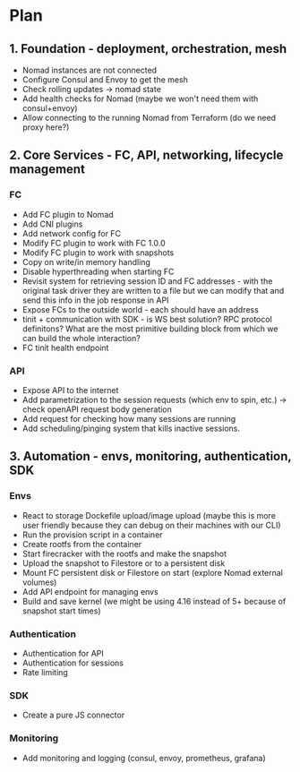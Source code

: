 # Plan

## 1. Foundation - deployment, orchestration, mesh
- Nomad instances are not connected
- Configure Consul and Envoy to get the mesh
- Check rolling updates -> nomad state
- Add health checks for Nomad (maybe we won't need them with consul+envoy)
- Allow connecting to the running Nomad from Terraform (do we need proxy here?)

## 2. Core Services - FC, API, networking, lifecycle management
### FC
- Add FC plugin to Nomad
- Add CNI plugins
- Add network config for FC
- Modify FC plugin to work with FC 1.0.0
- Modify FC plugin to work with snapshots
- Copy on write/in memory handling
- Disable hyperthreading when starting FC
- Revisit system for retrieving session ID and FC addresses - with the original task driver they are written to a file but we can modify that and send this info in the job response in API
- Expose FCs to the outside world - each should have an address
- tinit + communication with SDK - is WS best solution? RPC protocol definitons? What are the most primitive building block from which we can build the whole interaction?
- FC tinit health endpoint

### API
- Expose API to the internet
- Add parametrization to the session requests (which env to spin, etc.) -> check openAPI request body generation
- Add request for checking how many sessions are running
- Add scheduling/pinging system that kills inactive sessions.

## 3. Automation - envs, monitoring, authentication, SDK
### Envs
- React to storage Dockefile upload/image upload (maybe this is more user friendly because they can debug on their machines with our CLI)
- Run the provision script in a container
- Create rootfs from the container
- Start firecracker with the rootfs and make the snapshot
- Upload the snapshot to Filestore or to a persistent disk
- Mount FC persistent disk or Filestore on start (explore Nomad external volumes)
- Add API endpoint for managing envs
- Build and save kernel (we might be using 4.16 instead of 5+ because of snapshot start times)

### Authentication
- Authentication for API
- Authentication for sessions
- Rate limiting

### SDK
- Create a pure JS connector

### Monitoring 
- Add monitoring and logging (consul, envoy, prometheus, grafana)
